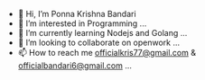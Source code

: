 - 👋 Hi, I’m Ponna Krishna Bandari
- 👀 I’m interested in Programming ...
- 🌱 I’m currently learning Nodejs and Golang ...
- 💞️ I’m looking to collaborate on openwork ...
- 📫 How to reach me officialkris77@gmail.com & officialbandari6@gmail.com ...

<!---
officialbandari/officialbandari is a ✨ special ✨ repository because its `README.md` (this file) appears on your GitHub profile.
You can click the Preview link to take a look at your changes.
--->
